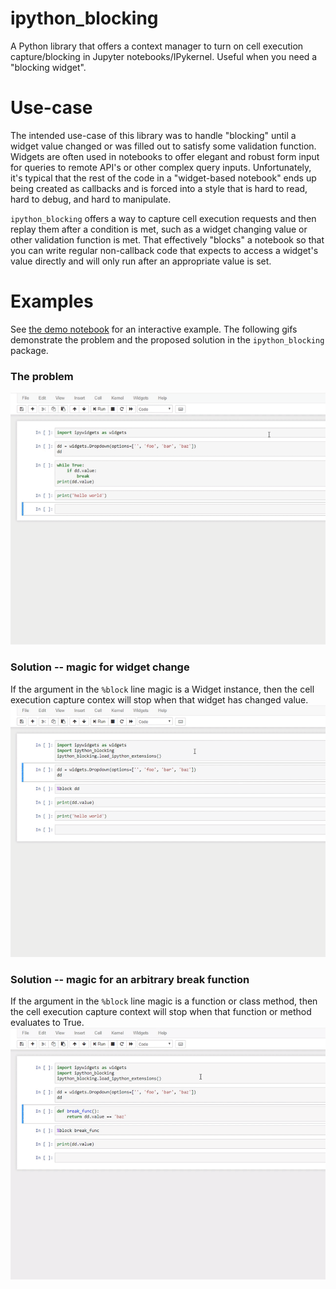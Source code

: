 # ipython_blocking
A Python library that offers a context manager to turn on cell execution capture/blocking in Jupyter notebooks/IPykernel.  Useful when you need a "blocking widget".


# Use-case
The intended use-case of this library was to handle "blocking" until a widget value changed or was filled out to satisfy some validation function.  Widgets are often used in notebooks to offer elegant and robust form input for queries to remote API's or other complex query inputs.  Unfortunately, it's typical that the rest of the code in a "widget-based notebook" ends up being created as callbacks and is forced into a style that is hard to read, hard to debug, and hard to manipulate.

`ipython_blocking` offers a way to capture cell execution requests and then replay them after a condition is met, such as a widget changing value or other validation function is met.  That effectively "blocks" a notebook so that you can write regular non-callback code that expects to access a widget's value directly and will only run after an appropriate value is set.

# Examples
See [the demo notebook](demo_notebook.ipynb) for an interactive example.  The following gifs demonstrate the problem and the proposed solution in the `ipython_blocking` package.

### The problem
![Problem demo](basic_problem.gif)

### Solution -- magic for widget change
If the argument in the `%block` line magic is a Widget instance, then the cell execution capture contex will stop when that widget has changed value.
![Widget change demo](magic_1.gif)

### Solution -- magic for an arbitrary break function
If the argument in the `%block` line magic is a function or class method, then the cell execution capture context will stop when that function or method evaluates to True.  
![Widget function demo](magic_2.gif)
